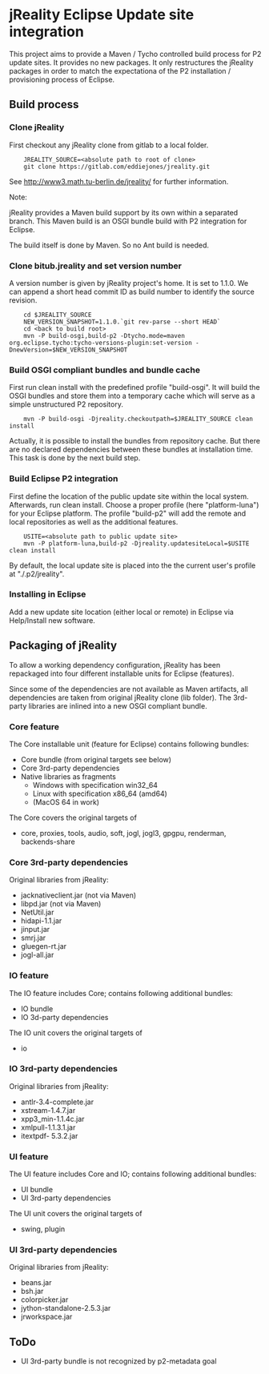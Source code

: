 # jReality Eclipse Update site integration

This project aims to provide a Maven / Tycho controlled build process for P2 update sites. It provides
no new packages. It only restructures the jReality packages in order to match the expectationa of the P2
installation / provisioning process of Eclipse.

## Build process
### Clone jReality

First checkout any jReality clone from gitlab to a local folder. 

```
	JREALITY_SOURCE=<absolute path to root of clone>
	git clone https://gitlab.com/eddiejones/jreality.git
```
See http://www3.math.tu-berlin.de/jreality/ for further information.

Note:

jReality provides a Maven build support by its own within a separated branch. This Maven build is
an OSGI bundle build with P2 integration for Eclipse.

The build itself is done by Maven. So no Ant build is needed.

### Clone bitub.jreality and set version number

A version number is given by jReality project's home. It is
set to 1.1.0. We can append a short head commit ID as build number to identify the source revision.

```
	cd $JREALITY_SOURCE
	NEW_VERSION_SNAPSHOT=1.1.0.`git rev-parse --short HEAD`
	cd <back to build root>
	mvn -P build-osgi,build-p2 -Dtycho.mode=maven org.eclipse.tycho:tycho-versions-plugin:set-version -DnewVersion=$NEW_VERSION_SNAPSHOT
```

### Build OSGI compliant bundles and bundle cache

First run clean install with the predefined profile "build-osgi". It will build the OSGI bundles
and store them into a temporary cache which will serve as a simple unstructured P2 repository.

```
	mvn -P build-osgi -Djreality.checkoutpath=$JREALITY_SOURCE clean install
```

Actually, it is possible to install the bundles from repository cache. But there are 
no declared dependencies between these bundles at installation time. This task is done by the next
build step. 

### Build Eclipse P2 integration

First define the location of the public update site within the local system. Afterwards, run
clean install. Choose a proper profile (here "platform-luna") for your Eclipse platform.
The profile "build-p2" will add the remote and local repositories as well as the additional features.

```
    USITE=<absolute path to public update site>
	mvn -P platform-luna,build-p2 -Djreality.updatesiteLocal=$USITE clean install
```

By default, the local update site is placed into the the current user's profile at "./.p2/jreality".

### Installing in Eclipse

Add a new update site location (either local or remote) in Eclipse via Help/Install new software. 

## Packaging of jReality 

To allow a working dependency configuration, jReality has been repackaged into four different
installable units for Eclipse (features).

Since some of the dependencies are not available as Maven artifacts, all dependencies are taken
from original jReality clone (lib folder). The 3rd-party libraries are inlined into a new OSGI compliant
bundle. 

### Core feature

The Core installable unit (feature for Eclipse) contains following bundles:

 - Core bundle (from original targets see below)
 - Core 3rd-party dependencies
 - Native libraries as fragments
   - Windows with specification win32_64
   - Linux with specification x86_64 (amd64)
   - (MacOS 64 in work)
   
The Core covers the original targets of 
 - core, proxies, tools, audio, soft, jogl, jogl3, gpgpu, renderman, backends-share
 
### Core 3rd-party dependencies

Original libraries from jReality:

 - jacknativeclient.jar (not via Maven)
 - libpd.jar (not via Maven)
 - NetUtil.jar 
 - hidapi-1.1.jar
 - jinput.jar 
 - smrj.jar
 - gluegen-rt.jar 
 - jogl-all.jar 
  
### IO feature

The IO feature includes Core; contains following additional bundles:

 - IO bundle
 - IO 3d-party dependencies
 
The IO unit covers the original targets of 
 - io
 
### IO 3rd-party dependencies

Original libraries from jReality:

 - antlr-3.4-complete.jar 
 - xstream-1.4.7.jar 
 - xpp3_min-1.1.4c.jar 
 - xmlpull-1.1.3.1.jar 
 - itextpdf- 5.3.2.jar
 
 
### UI feature

The UI feature includes Core and IO; contains following additional bundles:
 - UI bundle
 - UI 3rd-party dependencies
 
The UI unit covers the original targets of 
 - swing, plugin

### UI 3rd-party dependencies

Original libraries from jReality:

 - beans.jar
 - bsh.jar
 - colorpicker.jar
 - jython-standalone-2.5.3.jar
 - jrworkspace.jar 

## ToDo

- UI 3rd-party bundle is not recognized by p2-metadata goal
